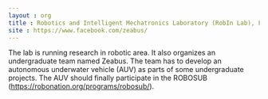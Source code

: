 ```yaml
---
layout : org
title : Robotics and Intelligent Mechatronics Laboratory (RobIn Lab), Faculty of Engineering, Kasetsart University, THAILAND
site : https://www.facebook.com/zeabus/
---
```

The lab is running research in robotic area. It also organizes an undergraduate team named Zeabus. The team has to develop an autonomous underwater vehicle (AUV) as parts of some undergraduate projects. The AUV should finally participate in the ROBOSUB (https://robonation.org/programs/robosub/).
